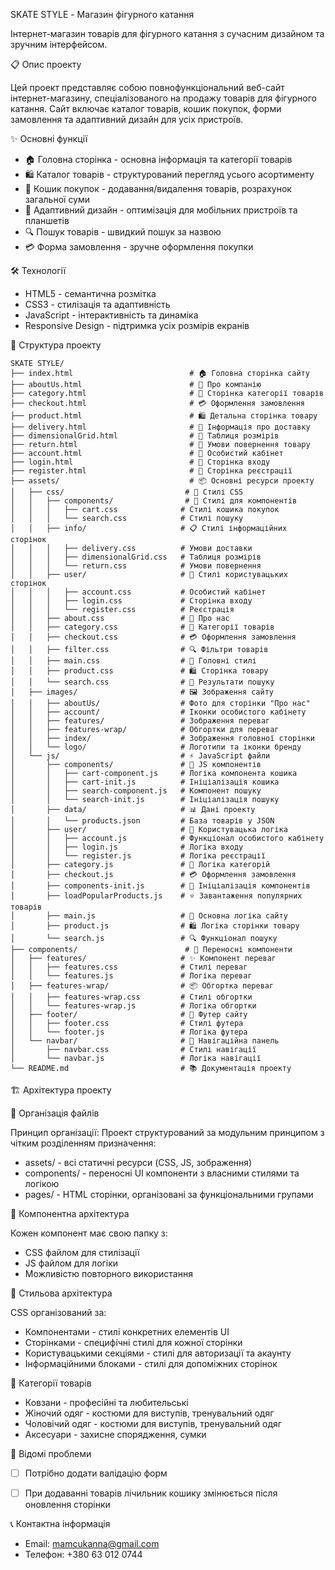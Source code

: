 SKATE STYLE - Магазин фігурного катання

Інтернет-магазин товарів для фігурного катання з сучасним дизайном та зручним інтерфейсом.

📋 Опис проекту

Цей проект представляє собою повнофункціональний веб-сайт інтернет-магазину, спеціалізованого на продажу товарів для фігурного катання. Сайт включає каталог товарів, кошик покупок, форми замовлення та адаптивний дизайн для усіх пристроїв.

✨ Основні функції

- 🏠 Головна сторінка - основна інформація та категорії товарів
- 🛍️ Каталог товарів - структурований перегляд усього асортименту
- 🛒 Кошик покупок - додавання/видалення товарів, розрахунок загальної суми
- 📱 Адаптивний дизайн - оптимізація для мобільних пристроїв та планшетів
- 🔍 Пошук товарів - швидкий пошук за назвою 
- 💳 Форма замовлення - зручне оформлення покупки

🛠️ Технології

- HTML5 - семантична розмітка
- CSS3 - стилізація та адаптивність
- JavaScript - інтерактивність та динаміка
- Responsive Design - підтримка усіх розмірів екранів

📁 Структура проекту
```plaintext
SKATE STYLE/
├── index.html                          # 🏠 Головна сторінка сайту
├── aboutUs.html                        # 📖 Про компанію
├── category.html                       # 📂 Сторінка категорії товарів
├── checkout.html                       # 💳 Оформлення замовлення
├── product.html                        # 🛍️ Детальна сторінка товару
├── delivery.html                       # 🚚 Інформація про доставку
├── dimensionalGrid.html                # 📏 Таблиця розмірів
├── return.html                         # 🔄 Умови повернення товару
├── account.html                        # 👤 Особистий кабінет
├── login.html                          # 🔑 Сторінка входу
├── register.html                       # 📝 Сторінка реєстрації
├── assets/                             # 📦 Основні ресурси проекту
│   ├── css/                           # 🎨 Стилі CSS
│   │   ├── components/                # 🧩 Стилі для компонентів
│   │   │   ├── cart.css              # Стилі кошика покупок
│   │   │   └── search.css            # Стилі пошуку
│   │   ├── info/                     # 📋 Стилі інформаційних сторінок
│   │   │   ├── delivery.css          # Умови доставки
│   │   │   ├── dimensionalGrid.css   # Таблиця розмірів
│   │   │   └── return.css            # Умови повернення
│   │   ├── user/                     # 👤 Стилі користувацьких сторінок
│   │   │   ├── account.css           # Особистий кабінет
│   │   │   ├── login.css             # Сторінка входу
│   │   │   └── register.css          # Реєстрація
│   │   ├── about.css                 # 📖 Про нас
│   │   ├── category.css              # 📂 Категорії товарів
│   │   ├── checkout.css              # 💳 Оформлення замовлення
│   │   ├── filter.css                # 🔍 Фільтри товарів
│   │   ├── main.css                  # 🎨 Головні стилі
│   │   ├── product.css               # 🛍️ Сторінка товару
│   │   └── search.css                # 🔎 Результати пошуку
│   ├── images/                       # 🖼️ Зображення сайту
│   │   ├── aboutUs/                  # Фото для сторінки "Про нас"
│   │   ├── account/                  # Іконки особистого кабінету
│   │   ├── features/                 # Зображення переваг
│   │   ├── features-wrap/            # Обгортки для переваг
│   │   ├── index/                    # Зображення головної сторінки
│   │   └── logo/                     # Логотипи та іконки бренду
│   └── js/                           # ⚡ JavaScript файли
│       ├── components/               # 🧩 JS компонентів
│       │   ├── cart-component.js     # Логіка компонента кошика
│       │   ├── cart-init.js          # Ініціалізація кошика
│       │   ├── search-component.js   # Компонент пошуку
│       │   └── search-init.js        # Ініціалізація пошуку
│       ├── data/                     # 📊 Дані проекту
│       │   └── products.json         # База товарів у JSON
│       ├── user/                     # 👤 Користувацька логіка
│       │   ├── account.js            # Функціонал особистого кабінету
│       │   ├── login.js              # Логіка входу
│       │   └── register.js           # Логіка реєстрації
│       ├── category.js               # 📂 Логіка категорій
│       ├── checkout.js               # 💳 Оформлення замовлення
│       ├── components-init.js        # 🔧 Ініціалізація компонентів
│       ├── loadPopularProducts.js    # ⭐ Завантаження популярних товарів
│       ├── main.js                   # 🎯 Основна логіка сайту
│       ├── product.js                # 🛍️ Логіка сторінки товару
│       └── search.js                 # 🔍 Функціонал пошуку
├── components/                        # 🧱 Переносні компоненти
│   ├── features/                     # ✨ Компонент переваг
│   │   ├── features.css              # Стилі переваг
│   │   └── features.js               # Логіка переваг
│   ├── features-wrap/                # 📦 Обгортка переваг
│   │   ├── features-wrap.css         # Стилі обгортки
│   │   └── features-wrap.js          # Логіка обгортки
│   ├── footer/                       # 🦶 Футер сайту
│   │   ├── footer.css                # Стилі футера
│   │   └── footer.js                 # Логіка футера
│   └── navbar/                       # 🧭 Навігаційна панель
│       ├── navbar.css                # Стилі навігації
│       └── navbar.js                 # Логіка навігації
└── README.md                         # 📚 Документація проекту
```

🏗️ Архітектура проекту

📁 Організація файлів

Принцип організації: Проект структурований за модульним принципом з чітким розділенням призначення:

- assets/ - всі статичні ресурси (CSS, JS, зображення)
- components/ - переносні UI компоненти з власними стилями та логікою
- pages/ - HTML сторінки, організовані за функціональними групами

🔧 Компонентна архітектура

Кожен компонент має свою папку з:
- CSS файлом для стилізації
- JS файлом для логіки
- Можливістю повторного використання

🎨 Стильова архітектура

CSS організований за:
- Компонентами - стилі конкретних елементів UI
- Сторінками - специфічні стилі для кожної сторінки  
- Користувацькими секціями - стилі для авторизації та акаунту
- Інформаційними блоками - стилі для допоміжних сторінок


🎯 Категорії товарів

- Ковзани - професійні та любительські
- Жіночий одяг - костюми для виступів, тренувальний одяг
- Чоловічий одяг - костюми для виступів, тренувальний одяг
- Аксесуари - захисне спорядження, сумки


🐛 Відомі проблеми

- [ ] Потрібно додати валідацію форм
- [ ] При додаванні товарів лічильник кошику змінюється після оновлення сторінки


📞 Контактна інформація

- Email: mamcukanna@gmail.com
- Телефон: +380 63 012 0744
